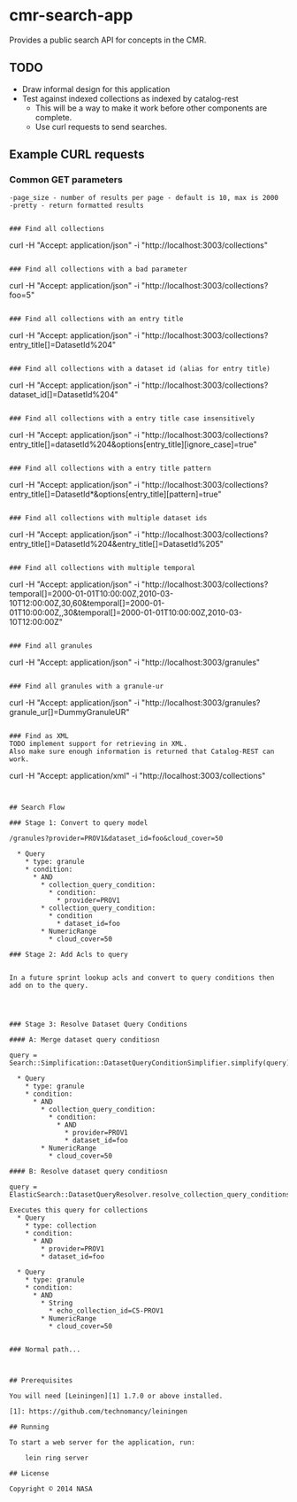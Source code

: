 # cmr-search-app

Provides a public search API for concepts in the CMR.

## TODO

  * Draw informal design for this application
  * Test against indexed collections as indexed by catalog-rest
    * This will be a way to make it work before other components are complete.
    * Use curl requests to send searches.


## Example CURL requests

### Common GET parameters
```
-page_size - number of results per page - default is 10, max is 2000
-pretty - return formatted results


### Find all collections
```
curl -H "Accept: application/json" -i "http://localhost:3003/collections"
```

### Find all collections with a bad parameter
```
curl -H "Accept: application/json" -i "http://localhost:3003/collections?foo=5"
```

### Find all collections with an entry title
```
curl -H "Accept: application/json" -i "http://localhost:3003/collections?entry_title\[\]=DatasetId%204"
```

### Find all collections with a dataset id (alias for entry title)
```
curl -H "Accept: application/json" -i "http://localhost:3003/collections?dataset_id\[\]=DatasetId%204"
```

### Find all collections with a entry title case insensitively
```
curl -H "Accept: application/json" -i "http://localhost:3003/collections?entry_title\[\]=datasetId%204&options\[entry_title\]\[ignore_case\]=true"
```

### Find all collections with a entry title pattern
```
curl -H "Accept: application/json" -i "http://localhost:3003/collections?entry_title\[\]=DatasetId*&options\[entry_title\]\[pattern\]=true"
```

### Find all collections with multiple dataset ids
```
curl -H "Accept: application/json" -i "http://localhost:3003/collections?entry_title\[\]=DatasetId%204&entry_title\[\]=DatasetId%205"
```

### Find all collections with multiple temporal
```
curl -H "Accept: application/json" -i "http://localhost:3003/collections?temporal[]=2000-01-01T10:00:00Z,2010-03-10T12:00:00Z,30,60&temporal[]=2000-01-01T10:00:00Z,,30&temporal[]=2000-01-01T10:00:00Z,2010-03-10T12:00:00Z"
```

### Find all granules
```
curl -H "Accept: application/json" -i "http://localhost:3003/granules"
```

### Find all granules with a granule-ur
```
curl -H "Accept: application/json" -i "http://localhost:3003/granules?granule_ur\[\]=DummyGranuleUR"
```

### Find as XML
TODO implement support for retrieving in XML.
Also make sure enough information is returned that Catalog-REST can work.
```
curl -H "Accept: application/xml" -i "http://localhost:3003/collections"
```


## Search Flow

### Stage 1: Convert to query model

/granules?provider=PROV1&dataset_id=foo&cloud_cover=50

  * Query
    * type: granule
    * condition:
      * AND
        * collection_query_condition:
          * condition:
            * provider=PROV1
        * collection_query_condition:
          * condition
            * dataset_id=foo
        * NumericRange
          * cloud_cover=50

### Stage 2: Add Acls to query


In a future sprint lookup acls and convert to query conditions then add on to the query.




### Stage 3: Resolve Dataset Query Conditions

#### A: Merge dataset query conditiosn

query = Search::Simplification::DatasetQueryConditionSimplifier.simplify(query)

  * Query
    * type: granule
    * condition:
      * AND
        * collection_query_condition:
          * condition:
            * AND
              * provider=PROV1
              * dataset_id=foo
        * NumericRange
          * cloud_cover=50

#### B: Resolve dataset query conditiosn

query = ElasticSearch::DatasetQueryResolver.resolve_collection_query_conditions(query)

Executes this query for collections
  * Query
    * type: collection
    * condition:
      * AND
        * provider=PROV1
        * dataset_id=foo

  * Query
    * type: granule
    * condition:
      * AND
        * String
          * echo_collection_id=C5-PROV1
        * NumericRange
          * cloud_cover=50


### Normal path...



## Prerequisites

You will need [Leiningen][1] 1.7.0 or above installed.

[1]: https://github.com/technomancy/leiningen

## Running

To start a web server for the application, run:

    lein ring server

## License

Copyright © 2014 NASA
